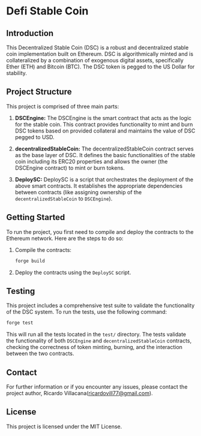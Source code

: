 # Defi Stable Coin

## Introduction

This Decentralized Stable Coin (DSC) is a robust and decentralized stable coin implementation built on Ethereum. DSC is algorithmically minted and is collateralized by a combination of exogenous digital assets, specifically Ether (ETH) and Bitcoin (BTC). The DSC token is pegged to the US Dollar for stability. 

## Project Structure

This project is comprised of three main parts:

1. **DSCEngine:** The DSCEngine is the smart contract that acts as the logic for the stable coin. This contract provides functionality to mint and burn DSC tokens based on provided collateral and maintains the value of DSC pegged to USD.

2. **decentralizedStableCoin:** The decentralizedStableCoin contract serves as the base layer of DSC. It defines the basic functionalities of the stable coin including its ERC20 properties and allows the owner (the DSCEngine contract) to mint or burn tokens.

3. **DeploySC:** DeploySC is a script that orchestrates the deployment of the above smart contracts. It establishes the appropriate dependencies between contracts (like assigning ownership of the `decentralizedStableCoin` to `DSCEngine`).

## Getting Started

To run the project, you first need to compile and deploy the contracts to the Ethereum network. Here are the steps to do so:

1. Compile the contracts: 
    ```sh
   forge build
    ```

2. Deploy the contracts using the `DeploySC` script. 

## Testing

This project includes a comprehensive test suite to validate the functionality of the DSC system. To run the tests, use the following command:

```sh
forge test
```

This will run all the tests located in the `test/` directory. The tests validate the functionality of both `DSCEngine` and `decentralizedStableCoin` contracts, checking the correctness of token minting, burning, and the interaction between the two contracts.

## Contact

For further information or if you encounter any issues, please contact the project author, Ricardo Villacana(ricardovill77@gmail.com).

## License

This project is licensed under the MIT License.
